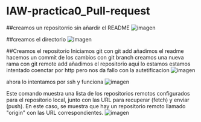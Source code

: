 # IAW-practica0_Pull-request

##creamos un repositorrio sin añardir el README
![imagen](https://github.com/freddy13513/IAW-practica0_Pull-request_documentacion/assets/146179724/b14633e3-a101-4565-b009-dc6c8da15af6)

##creamos el directorio
![imagen](https://github.com/freddy13513/IAW-practica0_Pull-request_documentacion/assets/146179724/829fccc5-f9ec-4937-b2da-e7a571394db5)

##Creamos el repositorio
Iniciamos git 
con git add añadimos el readme
hacemos un commit de los cambios 
con git branch creamos una nueva rama 
con git remote add añadimos el repositorio 
aqui lo estamos estamos intentado coenctar por http pero nos da fallo con la autetificacion
![imagen](https://github.com/freddy13513/IAW-practica0_Pull-request_documentacion/assets/146179724/59b7ac44-2694-46dd-a3bc-bee14bbf409d)

ahora lo intentamos por ssh y funciona 
![imagen](https://github.com/freddy13513/IAW-practica0_Pull-request_documentacion/assets/146179724/104ec5f5-46f2-44ac-ba3f-ca9178bcdd76)


Este comando muestra una lista de los repositorios remotos configurados para el repositorio local, junto con las URL para recuperar (fetch) y enviar (push). En este caso, se muestra que hay un repositorio remoto llamado "origin" con las URL correspondientes.
![imagen](https://github.com/freddy13513/IAW-practica0_Pull-request_documentacion/assets/146179724/c49fff17-5163-4a9b-858c-d3ab7ee25df6)


